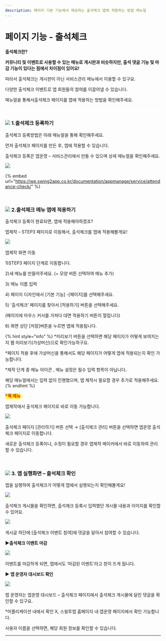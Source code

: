 ```yaml
---
description: 페이지 기본 기능에서 제공하는 출석체크 앱에 적용하는 방법 매뉴얼
---
```


# 페이지 기능 - 출석체크

**출석체크란?**

**커뮤니티 및 이벤트로 사용할 수 있는 메뉴로 게시판과 비슷하지만, 출석 댓글 기능 및 마감 기능이 있다는 점에서 차이점이 있어요!**

따라서 출석체크는 게시판이 아닌 서비스관리 메뉴에서 이용할 수 있구요.

다양한  출석체크 이벤트로 앱 회원들의 참여를 이끌어낼 수 있습니다.

매뉴얼을 통해서출석체크 페이지를 앱에 적용하는 방법을 확인해주세요.

![](../../../.gitbook/assets/수평성.PNG)

### ![](https://wp.swing2app.co.kr/wp-content/uploads/2018/09/%EB%8B%A8%EB%9D%BD1-1.png) **1.출석체크 등록하기**

출석체크 등록방법은 아래 매뉴얼을 통해 확인해주세요.

먼저 출석체크 페이지를  만든 후, 앱에 적용할 수 있습니다.

출석체크 등록은 앱운영 – 서비스관리에서 만들 수 있으며 상세 매뉴얼을 확인해주세요.

![](https://wp.swing2app.co.kr/wp-content/uploads/2022/07/%EC%B6%9C%EC%84%9D%EC%B2%B4%ED%81%AC1\_2020.03.png)

{% embed url="https://wp.swing2app.co.kr/documentation/appmanage/service/attendance-check/" %}

![](../../../.gitbook/assets/수평성.PNG)

### ![](https://wp.swing2app.co.kr/wp-content/uploads/2018/09/%EB%8B%A8%EB%9D%BD1-1.png) **2.출석체크 메뉴 앱에 적용하기**

출석체크 등록이 완료되면, 앱에 적용해야하겠죠?

앱제작 – STEP3 페이지로 이동해서, 출석체크를 앱에 적용해볼게요!

![](https://wp.swing2app.co.kr/wp-content/uploads/2022/07/%EC%B6%9C%EC%84%9D%EC%B2%B4%ED%81%AC.png)

앱제작 화면 이동

1\)STEP3 페이지 단계로 이동합니다.

2\)새 메뉴를 만들어주세요. (+ 모양 버튼 선택하여 메뉴 추가)

3\) 메뉴 이름 입력

4\) 페이지 디자인에서 \[기본 기능] -\[페이지]를 선택해주세요.&#x20;

5\) ‘출석체크’ 페이지를 찾아서 \[적용하기] 버튼을 선택해주세요.&#x20;

(페이지에 마우스 커서를 가져다 대면 적용하기 버튼이 열립니다)

6\) 화면 상단 \[저장]버튼을 누르면 앱에 적용됩니다.&#x20;

{% hint style="info" %}
\*미리보기 버튼을 선택하면 해당 페이지가 어떻게 보여지는지 웹 미리보기(가상머신)으로 확인가능하구요.

\*페이지 적용 후에 가상머신을 통해서도 해당 페이지가 어떻게 앱에 적용되는지 확인 가능합니다.

\*제작 단계 중 메뉴 아이콘 , 메뉴 설정은 필수 입력 항목이 아닙니다.

해당 매뉴얼에서는 입력 없이 진행했으며, 앱 제작시 필요할 경우 추가로 적용해주세요.
{% endhint %}



<mark style="color:red;">**\*퀵 메뉴**</mark>

앱제작에서 출석체크 페이지로 바로 이동 가능합니다.

![](https://wp.swing2app.co.kr/wp-content/uploads/2022/07/%EC%B6%9C%EC%84%9D%EC%B2%B4%ED%81%AC2.png)

출석체크 페이지 \[관리하기] 버튼 선택 → \[출석체크 관리] 버튼을 선택하면 앱운영 출석체크 페이지로 이동합니다.

새로운 출석체크 등록이나, 수정이 필요할 경우 앱제작 메이커에서 바로 이동하여 관리할 수 있습니다.

![](../../../.gitbook/assets/수평성.PNG)

### ![](https://wp.swing2app.co.kr/wp-content/uploads/2018/09/%EB%8B%A8%EB%9D%BD1-1.png) **3.  앱 실행화면 – 출석체크 확인**

앱을 실행하여 출석체크가 어떻게 앱에서 실행되는지 확인해볼게요!

![](https://wp.swing2app.co.kr/wp-content/uploads/2018/10/%EC%B6%9C%EC%84%9D%EC%B2%B4%ED%81%AC3\_20.03.png)

출석체크 게시물을 확인하면, 출석체크 등록시 입력했던 게시물 내용과 이미지를 확인할 수 있어요.



![](https://wp.swing2app.co.kr/wp-content/uploads/2018/10/%EC%B6%9C%EC%84%9D%EC%B2%B4%ED%81%AC4\_20.03.png)

게시글 하단에 \[출석체크 이벤트 참여]에 댓글을 달아서 참여할 수 있습니다.&#x20;



**▶출석체크 이벤트 마감**

![](https://wp.swing2app.co.kr/wp-content/uploads/2018/10/%EC%B6%9C%EC%84%9D%EC%B2%B4%ED%81%AC5\_20.03.png)

이벤트를 마감하게 되면, 앱에서도 ‘마감된 이벤트’라고 창이 뜨게 됩니다.



**▶ 앱 운영자 대시보드 확인**

![](https://wp.swing2app.co.kr/wp-content/uploads/2018/10/%EC%B6%9C%EC%84%9D%EC%B2%B4%ED%81%AC6\_20.03.png)

앱 운영자는 앱운영 대시보드 – 출석체크 페이지에서 출석체크 게시물에 달린 댓글을 확인할 수 있구요.

\*어플리케이션 내에서 확인 X, 스윙투앱 홈페이지 내 앱운영 페이지에서 확인 가능합니다.&#x20;

사용자 이름을 선택하면, 해당 회원 정보를 확인할 수 있습니다.

***
